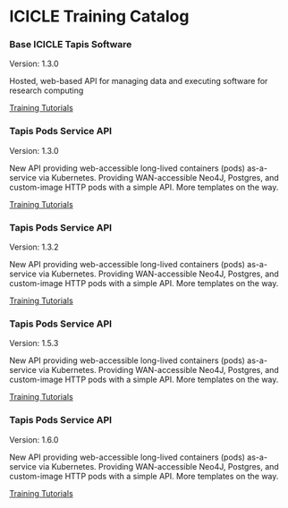 # ICICLE Training Catalog


<div class="card">
    <h3>Base ICICLE Tapis Software</h3>
    <p>Version: 1.3.0</p>
    <p>Hosted, web-based API for managing data and executing software for research computing</p>
    <p><a href="https://tapis-project.github.io/tutorials/">Training Tutorials</a></p>
</div>

<div class="card">
    <h3>Tapis Pods Service API</h3>
    <p>Version: 1.3.0</p>
    <p>New API providing web-accessible long-lived containers (pods) as-a-service via Kubernetes. Providing WAN-accessible Neo4J, Postgres, and custom-image HTTP pods with a simple API. More templates on the way.</p>
    <p><a href="https://tapis-project.github.io/tutorials/pods/intro/">Training Tutorials</a></p>
</div>

<div class="card">
    <h3>Tapis Pods Service API</h3>
    <p>Version: 1.3.2</p>
    <p>New API providing web-accessible long-lived containers (pods) as-a-service via Kubernetes. Providing WAN-accessible Neo4J, Postgres, and custom-image HTTP pods with a simple API. More templates on the way.</p>
    <p><a href="https://tapis-project.github.io/tutorials/pods/intro/">Training Tutorials</a></p>
</div>

<div class="card">
    <h3>Tapis Pods Service API</h3>
    <p>Version: 1.5.3</p>
    <p>New API providing web-accessible long-lived containers (pods) as-a-service via Kubernetes. Providing WAN-accessible Neo4J, Postgres, and custom-image HTTP pods with a simple API. More templates on the way.</p>
    <p><a href="https://tapis-project.github.io/tutorials/pods/intro/">Training Tutorials</a></p>
</div>

<div class="card">
    <h3>Tapis Pods Service API</h3>
    <p>Version: 1.6.0</p>
    <p>New API providing web-accessible long-lived containers (pods) as-a-service via Kubernetes. Providing WAN-accessible Neo4J, Postgres, and custom-image HTTP pods with a simple API. More templates on the way.</p>
    <p><a href="https://tapis-project.github.io/tutorials/pods/intro/">Training Tutorials</a></p>
</div>
